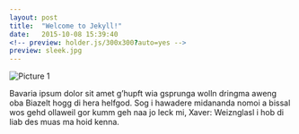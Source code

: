 ```yaml
---
layout: post
title:  "Welcome to Jekyll!"
date:   2015-10-08 15:39:40
<!-- preview: holder.js/300x300?auto=yes -->
preview: sleek.jpg
---
```


![Picture 1](holder.js/800x600?auto=yes)

Bavaria ipsum dolor sit amet g’hupft wia gsprunga wolln dringma aweng oba Biazelt hogg di hera helfgod. Sog i hawadere midananda nomoi a bissal wos gehd ollaweil gor kumm geh naa jo leck mi, Xaver: Weiznglasl i hob di liab des muas ma hoid kenna.
